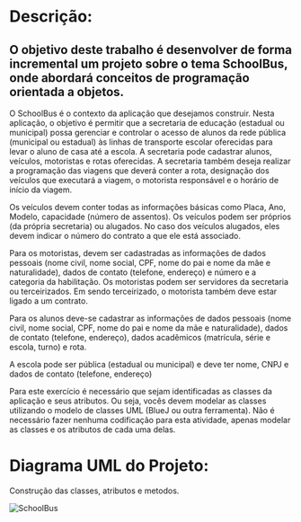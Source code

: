 # Descrição:

## O objetivo deste trabalho é desenvolver de forma incremental um projeto sobre o tema SchoolBus, onde abordará conceitos de programação orientada a objetos.

O SchoolBus é o contexto da aplicação que desejamos construir. Nesta aplicação, o objetivo é permitir que a secretaria de educação (estadual ou municipal) possa gerenciar e controlar o acesso de alunos da rede pública (municipal ou estadual) às linhas de transporte escolar oferecidas para levar o aluno de casa até a escola. A secretaria pode cadastrar alunos, veículos, motoristas e rotas oferecidas. A secretaria também deseja realizar a programação das viagens que deverá conter a rota, designação dos veículos que executará a viagem, o motorista responsável e o horário de início da viagem.

Os veículos devem conter todas as informações básicas como Placa, Ano, Modelo, capacidade (número de assentos). Os veículos podem ser próprios (da própria secretaria) ou alugados. No caso dos veículos alugados, eles devem indicar o número do contrato a que ele está associado. 

Para os motoristas, devem ser cadastradas as informações de dados pessoais (nome civil, nome social, CPF, nome do pai e nome da mãe e naturalidade), dados de contato (telefone, endereço) e número e a categoria da habilitação. Os motoristas podem ser servidores da secretaria ou terceirizados. Em sendo terceirizado, o motorista também deve estar ligado a um contrato. 

Para os alunos deve-se cadastrar as informações de dados pessoais (nome civil, nome social, CPF, nome do pai e nome da mãe e naturalidade), dados de contato (telefone, endereço), dados acadêmicos (matrícula, série e escola, turno) e rota. 

A escola pode ser pública (estadual ou municipal) e deve ter nome, CNPJ e dados de contato (telefone, endereço)

Para este exercício é necessário que sejam identificadas as classes da aplicação e seus atributos. Ou seja, vocês devem modelar as classes utilizando o modelo de classes UML (BlueJ ou outra ferramenta). Não é necessário fazer nenhuma codificação para esta atividade, apenas modelar  as classes e os atributos de cada uma delas.





# Diagrama UML do Projeto:
Construção das classes, atributos e metodos.


![SchoolBus](https://github.com/caiquedevjs/SchoolBus-Sistema/assets/115851755/fa59762d-008c-4913-b811-84e2f4dfea04)

